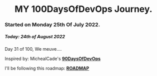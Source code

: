 <h1 align=center>
  MY 100DaysOfDevOps Journey.
</h1>

### Started on Monday 25th Of July 2022.
##### Today: 24th of August 2022

Day 31 of 100, We meuve....

Inspired by: MichealCade's [**90DaysOfDevOps**](https://github.com/MichaelCade/90DaysOfDevOps)

I'll be following this roadmap: [**ROADMAP**](https://devopslearning.medium.com/100-days-of-devops-day-100-thanks-everyone-and-happy-learning-f014f0aad490)


